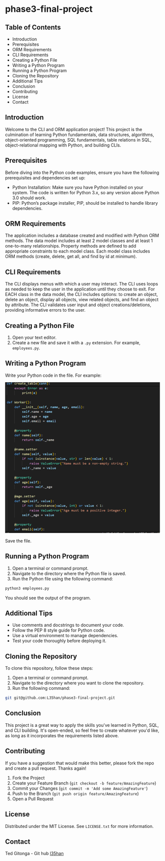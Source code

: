 # phase3-final-project

## Table of Contents
- Introduction
- Prerequisites
- ORM Requirements
- CLI Requirements
- Creating a Python File
- Writing a Python Program
- Running a Python Program
- Cloning the Repository
- Additional Tips
- Conclusion
- Contributing
- License
- Contact

## Introduction
Welcome to the CLI and ORM application project! This project is the culmination of learning Python fundamentals, data structures, algorithms, object-oriented programming, SQL fundamentals, table relations in SQL, object-relational mapping with Python, and building CLIs.

## Prerequisites
Before diving into the Python code examples, ensure you have the following prerequisites and dependencies set up:
   - Python Installation: Make sure you have Python installed on your system. The code is written for Python 3.x, so any version above Python 3.0 should work.
   - PIP: Python’s package installer, PIP, should be installed to handle library dependencies.

## ORM Requirements
The application includes a database created and modified with Python ORM methods. The data model includes at least 2 model classes and at least 1 one-to-many relationships. Property methods are defined to add appropriate constraints to each model class. Each model class includes ORM methods (create, delete, get all, and find by id at minimum).

## CLI Requirements
The CLI displays menus with which a user may interact. The CLI uses loops as needed to keep the user in the application until they choose to exit. For EACH class in the data model, the CLI includes options: to create an object, delete an object, display all objects, view related objects, and find an object by attribute. The CLI validates user input and object creations/deletions, providing informative errors to the user.

## Creating a Python File
1. Open your text editor.
2. Create a new file and save it with a `.py` extension. For example, `employees.py`.

## Writing a Python Program
Write your Python code in the file. For example:

![alt text](image5.png)

Save the file.

## Running a Python Program
1. Open a terminal or command prompt.
2. Navigate to the directory where the Python file is saved.
3. Run the Python file using the following command:

```bash
python3 employees.py
```

You should see the output of the program.

## Additional Tips
- Use comments and docstrings to document your code.
- Follow the PEP 8 style guide for Python code.
- Use a virtual environment to manage dependencies.
- Test your code thoroughly before deploying it.

## Cloning the Repository
To clone this repository, follow these steps:
1. Open a terminal or command prompt.
2. Navigate to the directory where you want to clone the repository.
3. Run the following command:

```bash
git git@github.com:L35han/phase3-final-project.git
```

## Conclusion
This project is a great way to apply the skills you've learned in Python, SQL, and CLI building. It's open-ended, so feel free to create whatever you'd like, as long as it incorporates the requirements listed above.

## Contributing
If you have a suggestion that would make this better, please fork the repo and create a pull request. Thanks again!

1. Fork the Project
2. Create your Feature Branch (`git checkout -b feature/AmazingFeature`)
3. Commit your Changes (`git commit -m 'Add some AmazingFeature'`)
4. Push to the Branch (`git push origin feature/AmazingFeature`)
5. Open a Pull Request

## License
Distributed under the MIT License. See `LICENSE.txt` for more information.

## Contact
Ted Gitonga - Git hub [l35han](https://github.com/L35han)
```